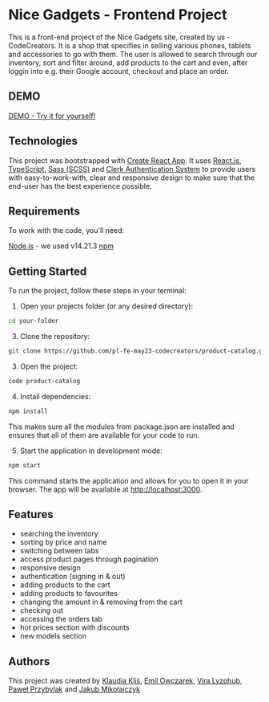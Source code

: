 # Nice Gadgets - Frontend Project

This is a front-end project of the Nice Gadgets site, created by us - CodeCreators. It is a shop that specifies in selling various phones, tablets and accessories to go with them. The user is allowed to search through our inventory, sort and filter around, add products to the cart and even, after loggin into e.g. their Google account, checkout and place an order.

## DEMO

[DEMO - Try it for yourself!](https://pl-fe-may23-codecreators.github.io/product-catalog/#/)

## Technologies
This project was bootstrapped with [Create React App](https://github.com/facebook/create-react-app). It uses [React.js](https://react.dev/), [TypeScript](https://www.typescriptlang.org/), [Sass (SCSS)](https://sass-lang.com/) and [Clerk Authentication System](https://clerk.com/) to provide users with easy-to-work-with, clear and responsive design to make sure that the end-user has the best experience possible.

## Requirements
To work with the code, you'll need:

[Node.js](https://nodejs.org/) - we used v14.21.3
[npm](https://www.npmjs.com/)

## Getting Started

To run the project, follow these steps in your terminal:

1. Open your projects folder (or any desired directory):

```bash
cd your-folder
```

3. Clone the repository:

```bash
git clone https://github.com/pl-fe-may23-codecreators/product-catalog.git
```

3. Open the project:

```bash
code product-catalog
```

4. Install dependencies:

```bash
npm install
```
This makes sure all the modules from package.json are installed and ensures that all of them are available for your code to run.

5. Start the application in development mode:

```bash
npm start
```

This command starts the application and allows for you to open it in your browser.
The app will be available at [http://localhost:3000](http://localhost:3000).

## Features

- searching the inventory
- sorting by price and name
- switching between tabs
- access product pages through pagination
- responsive design
- authentication (signing in & out)
- adding products to the cart
- adding products to favourites
- changing the amount in & removing from the cart
- checking out
- accessing the orders tab
- hot prices section with discounts
- new models section


## Authors
This project was created by [Klaudia Kliś](https://github.com/klaudia-klis), [Emil Owczarek](https://github.com/emil-owczarek), [Vira Lyzohub](https://github.com/Vira-V), [Paweł Przybylak](https://github.com/PawelP2001) and [Jakub Mikołajczyk](https://github.com/jakubMikolajczykTech)
